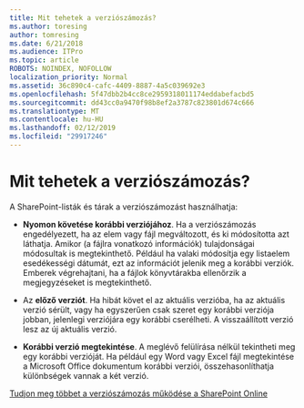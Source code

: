 ```yaml
---
title: Mit tehetek a verziószámozás?
ms.author: toresing
author: tomresing
ms.date: 6/21/2018
ms.audience: ITPro
ms.topic: article
ROBOTS: NOINDEX, NOFOLLOW
localization_priority: Normal
ms.assetid: 36c890c4-cafc-4409-8887-4a5c039692e3
ms.openlocfilehash: 5f47dbb2b4cc8ce2959318011174eddabefacbd5
ms.sourcegitcommit: dd43cc0a9470f98b8ef2a3787c823801d674c666
ms.translationtype: MT
ms.contentlocale: hu-HU
ms.lasthandoff: 02/12/2019
ms.locfileid: "29917246"
---
```

# <a name="what-can-i-do-with-versioning"></a>Mit tehetek a verziószámozás?

A SharePoint-listák és tárak a verziószámozást használhatja:
  
- **Nyomon követése korábbi verziójához**. Ha a verziószámozás engedélyezett, ha az elem vagy fájl megváltozott, és ki módosította azt láthatja. Amikor (a fájlra vonatkozó információk) tulajdonságai módosultak is megtekinthető. Például ha valaki módosítja egy listaelem esedékességi dátumát, ezt az információt jelenik meg a korábbi verziók. Emberek végrehajtani, ha a fájlok könyvtárakba ellenőrzik a megjegyzéseket is megtekinthető. 
    
- Az **előző verziót**. Ha hibát követ el az aktuális verzióba, ha az aktuális verzió sérült, vagy ha egyszerűen csak szeret egy korábbi verziója jobban, jelenlegi verziójára egy korábbi cserélheti. A visszaállított verzió lesz az új aktuális verzió. 
    
- **Korábbi verzió megtekintése**. A meglévő felülírása nélkül tekintheti meg egy korábbi verzióját. Ha például egy Word vagy Excel fájl megtekintése a Microsoft Office dokumentum korábbi verziói, összehasonlíthatja különbségek vannak a két verzió. 
    
[Tudjon meg többet a verziószámozás működése a SharePoint Online](https://go.microsoft.com/fwlink/?linkid=875710)
  

